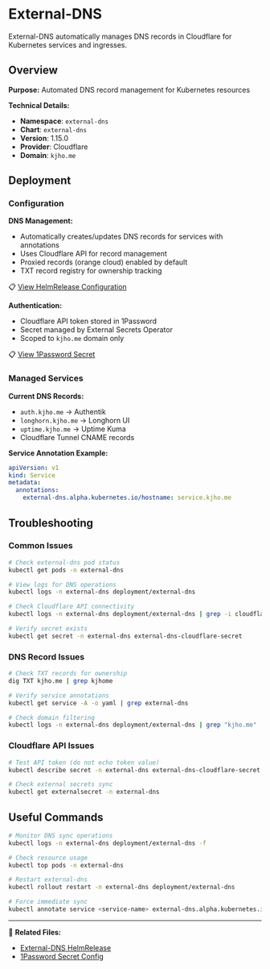 # External-DNS

External-DNS automatically manages DNS records in Cloudflare for Kubernetes services and ingresses.

## Overview

**Purpose:** Automated DNS record management for Kubernetes resources

**Technical Details:**

- **Namespace**: `external-dns`
- **Chart**: `external-dns`
- **Version**: 1.15.0
- **Provider**: Cloudflare
- **Domain**: `kjho.me`

## Deployment

### Configuration

**DNS Management:**

- Automatically creates/updates DNS records for services with annotations
- Uses Cloudflare API for record management
- Proxied records (orange cloud) enabled by default
- TXT record registry for ownership tracking

📋 [View HelmRelease Configuration](https://github.com/kylejschultz/kjho.me/blob/main/k8s/core/network/external-dns/helmrelease.yaml)

**Authentication:**

- Cloudflare API token stored in 1Password
- Secret managed by External Secrets Operator
- Scoped to `kjho.me` domain only

📋 [View 1Password Secret](https://github.com/kylejschultz/kjho.me/blob/main/k8s/core/network/external-dns/external-dns-onepassword-item.yaml)

### Managed Services

**Current DNS Records:**

- `auth.kjho.me` → Authentik
- `longhorn.kjho.me` → Longhorn UI
- `uptime.kjho.me` → Uptime Kuma
- Cloudflare Tunnel CNAME records

**Service Annotation Example:**

```yaml
apiVersion: v1
kind: Service
metadata:
  annotations:
    external-dns.alpha.kubernetes.io/hostname: service.kjho.me
```

## Troubleshooting

### Common Issues

```bash
# Check external-dns pod status
kubectl get pods -n external-dns

# View logs for DNS operations
kubectl logs -n external-dns deployment/external-dns

# Check Cloudflare API connectivity
kubectl logs -n external-dns deployment/external-dns | grep -i cloudflare

# Verify secret exists
kubectl get secret -n external-dns external-dns-cloudflare-secret
```

### DNS Record Issues

```bash
# Check TXT records for ownership
dig TXT kjho.me | grep kjhome

# Verify service annotations
kubectl get service -A -o yaml | grep external-dns

# Check domain filtering
kubectl logs -n external-dns deployment/external-dns | grep "kjho.me"
```

### Cloudflare API Issues

```bash
# Test API token (do not echo token value)
kubectl describe secret -n external-dns external-dns-cloudflare-secret

# Check external secrets sync
kubectl get externalsecret -n external-dns
```

## Useful Commands

```bash
# Monitor DNS sync operations
kubectl logs -n external-dns deployment/external-dns -f

# Check resource usage
kubectl top pods -n external-dns

# Restart external-dns
kubectl rollout restart -n external-dns deployment/external-dns

# Force immediate sync
kubectl annotate service <service-name> external-dns.alpha.kubernetes.io/force-update=$(date +%s)
```

---

📁 **Related Files:**

- [External-DNS HelmRelease](https://github.com/kylejschultz/kjho.me/blob/main/k8s/core/network/external-dns/helmrelease.yaml)
- [1Password Secret Config](https://github.com/kylejschultz/kjho.me/blob/main/k8s/core/network/external-dns/external-dns-onepassword-item.yaml)
